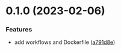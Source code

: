# 0.1.0 (2023-02-06)


### Features

* add workflows and Dockerfile ([a791d8e](https://github.com/rswrz/test1/commit/a791d8ee844fcad3777381d2dc4185f4548f30df))



